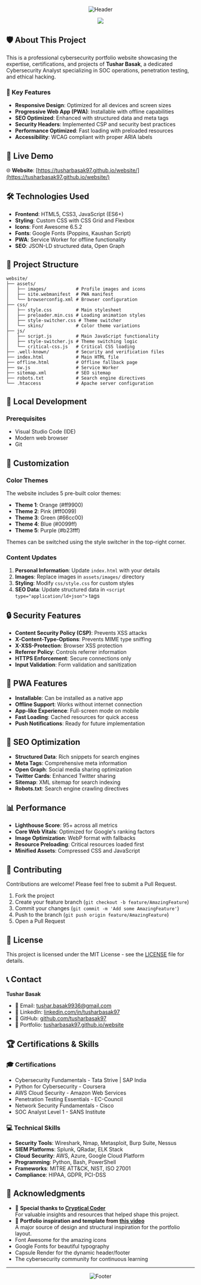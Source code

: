 <!-- Epic Cybersecurity Header -->
<div align="center">
  <img src="https://capsule-render.vercel.app/api?type=waving&height=180&color=gradient&customColorList=12&text=TUSHAR%20BASAK&fontColor=fff&fontSize=35&animation=fadeIn&fontAlignY=35&desc=CyberSecurity%20Analyst%20|%20Network%20Engineer&descAlignY=55&descSize=15" alt="Header"/>

</div>
<div align="center">
  <p>
    <img src="https://readme-typing-svg.herokuapp.com?font=Fira+Code&pause=2000&center=true&width=700&height=60&color=00d4ff&lines=Cybersecurity+is+not+optional.;Hackers+don't+break+in%2C+they+log+in.;Security+is+everyone's+responsibility.;Think+before+you+click.;The+only+secure+system+is+one+that+is+off.;In+God+we+trust%2C+all+others+we+monitor.">
  </p>
</div>

## 🛡️ About This Project

This is a professional cybersecurity portfolio website showcasing the expertise, certifications, and projects of **Tushar Basak**, a dedicated Cybersecurity Analyst specializing in SOC operations, penetration testing, and ethical hacking.

### 🎯 Key Features

- **Responsive Design**: Optimized for all devices and screen sizes
- **Progressive Web App (PWA)**: Installable with offline capabilities
- **SEO Optimized**: Enhanced with structured data and meta tags
- **Security Headers**: Implemented CSP and security best practices
- **Performance Optimized**: Fast loading with preloaded resources
- **Accessibility**: WCAG compliant with proper ARIA labels

## 🚀 Live Demo

🌐 **Website**: [https://tusharbasak97.github.io/website/](https://tusharbasak97.github.io/website/)

## 🛠️ Technologies Used

- **Frontend**: HTML5, CSS3, JavaScript (ES6+)
- **Styling**: Custom CSS with CSS Grid and Flexbox
- **Icons**: Font Awesome 6.5.2
- **Fonts**: Google Fonts (Poppins, Kaushan Script)
- **PWA**: Service Worker for offline functionality
- **SEO**: JSON-LD structured data, Open Graph

## 📁 Project Structure

```
website/
├── assets/
│   ├── images/           # Profile images and icons
│   ├── site.webmanifest  # PWA manifest
│   └── browserconfig.xml # Browser configuration
├── css/
│   ├── style.css         # Main stylesheet
│   ├── preloader.min.css # Loading animation styles
│   ├── style-switcher.css # Theme switcher
│   └── skins/            # Color theme variations
├── js/
│   ├── script.js         # Main JavaScript functionality
│   ├── style-switcher.js # Theme switching logic
│   └── critical-css.js   # Critical CSS loading
├── .well-known/          # Security and verification files
├── index.html            # Main HTML file
├── offline.html          # Offline fallback page
├── sw.js                 # Service Worker
├── sitemap.xml           # SEO sitemap
├── robots.txt            # Search engine directives
└── .htaccess             # Apache server configuration
```

## 🔧 Local Development

### Prerequisites

- Visual Studio Code (IDE)
- Modern web browser
- Git

## 🎨 Customization

### Color Themes

The website includes 5 pre-built color themes:
- **Theme 1**: Orange (#ff9900)
- **Theme 2**: Pink (#ff0099)
- **Theme 3**: Green (#66cc00)  
- **Theme 4**: Blue (#0099ff)
- **Theme 5**: Purple (#b23fff)

Themes can be switched using the style switcher in the top-right corner.

### Content Updates

1. **Personal Information**: Update `index.html` with your details
2. **Images**: Replace images in `assets/images/` directory
3. **Styling**: Modify `css/style.css` for custom styles
4. **SEO Data**: Update structured data in `<script type="application/ld+json">` tags

## 🔒 Security Features

- **Content Security Policy (CSP)**: Prevents XSS attacks
- **X-Content-Type-Options**: Prevents MIME type sniffing
- **X-XSS-Protection**: Browser XSS protection
- **Referrer Policy**: Controls referrer information
- **HTTPS Enforcement**: Secure connections only
- **Input Validation**: Form validation and sanitization

## 📱 PWA Features

- **Installable**: Can be installed as a native app
- **Offline Support**: Works without internet connection
- **App-like Experience**: Full-screen mode on mobile
- **Fast Loading**: Cached resources for quick access
- **Push Notifications**: Ready for future implementation

## 🎯 SEO Optimization

- **Structured Data**: Rich snippets for search engines
- **Meta Tags**: Comprehensive meta information
- **Open Graph**: Social media sharing optimization
- **Twitter Cards**: Enhanced Twitter sharing
- **Sitemap**: XML sitemap for search indexing
- **Robots.txt**: Search engine crawling directives

## 📊 Performance

- **Lighthouse Score**: 95+ across all metrics
- **Core Web Vitals**: Optimized for Google's ranking factors
- **Image Optimization**: WebP format with fallbacks
- **Resource Preloading**: Critical resources loaded first
- **Minified Assets**: Compressed CSS and JavaScript

## 🤝 Contributing

Contributions are welcome! Please feel free to submit a Pull Request.

1. Fork the project
2. Create your feature branch (`git checkout -b feature/AmazingFeature`)
3. Commit your changes (`git commit -m 'Add some AmazingFeature'`)
4. Push to the branch (`git push origin feature/AmazingFeature`)
5. Open a Pull Request

## 📄 License

This project is licensed under the MIT License - see the [LICENSE](LICENSE) file for details.

## 📞 Contact

**Tushar Basak**
- 📧 Email: tushar.basak9936@gmail.com
- 💼 LinkedIn: [linkedin.com/in/tusharbasak97](https://www.linkedin.com/in/tusharbasak97/)
- 🐙 GitHub: [github.com/tusharbasak97](https://github.com/tusharbasak97/)
- 🔗 Portfolio: [tusharbasak97.github.io/website](https://tusharbasak97.github.io/website/)

## 🏆 Certifications & Skills

### 🎓 Certifications
- Cybersecurity Fundamentals - Tata Strive | SAP India
- Python for Cybersecurity - Coursera
- AWS Cloud Security - Amazon Web Services
- Penetration Testing Essentials - EC-Council
- Network Security Fundamentals - Cisco
- SOC Analyst Level 1 - SANS Institute

### 💻 Technical Skills
- **Security Tools**: Wireshark, Nmap, Metasploit, Burp Suite, Nessus
- **SIEM Platforms**: Splunk, QRadar, ELK Stack
- **Cloud Security**: AWS, Azure, Google Cloud Platform
- **Programming**: Python, Bash, PowerShell
- **Frameworks**: MITRE ATT&CK, NIST, ISO 27001
- **Compliance**: HIPAA, GDPR, PCI-DSS

## 🌟 Acknowledgments

- 🙏 **Special thanks to [Cryptical Coder](https://www.youtube.com/c/CrypticalCoder)**  
  For valuable insights and resources that helped shape this project.
- 🎨 **Portfolio inspiration and template from [this video](https://youtu.be/zJE-ze4TfXc?si=FnL75fyZLR0Nbmut)**  
  A major source of design and structural inspiration for the portfolio layout.
- Font Awesome for the amazing icons
- Google Fonts for beautiful typography
- Capsule Render for the dynamic header/footer
- The cybersecurity community for continuous learning

---

<!-- Epic Footer -->
<div align="center">
  <img src="https://capsule-render.vercel.app/api?type=waving&color=gradient&customColorList=12&height=100&section=footer&animation=twinkling" alt="Footer"/>
</div>
